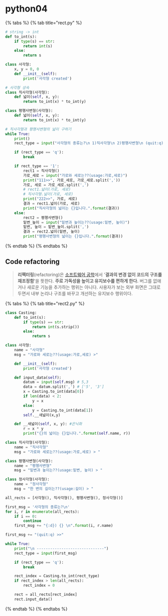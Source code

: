 # python04

{% tabs %}
{% tab title="rect.py" %}
```python
# string -> int
def to_int(s):
    if type(s) == str:
        return int(s)
    else:
        return s

class 사각형:
    x, y = 0, 0
    def __init__(self):
        print('사각형 created')

# 사각형 상속
class 직사각형(사각형):
    def 넓이(self, x, y):
        return to_int(x) * to_int(y)

class 평행사변형(사각형):
    def 넓이(self, x, y):
        return to_int(x) * to_int(y)

# 직사각형과 평행사변형의 넓이 구하기
while True:
    print()
    rect_type = input("사각형의 종류는?\n 1)직사각형\n 2)평행사변형\n (quit:q)>> ")

    if (rect_type == 'q'):
        break 

    if rect_type == '1':
        rect1 = 직사각형()
        가로_세로 = input("가로와 세로는??(usage:가로,세로)")
        print("111>>", 가로_세로, 가로_세로.split(','))
        가로, 세로 = 가로_세로.split(',')
        # rect1.넓이(가로, 세로)
        # 직사각형.넓이(가로, 세로)
        print("222>>", 가로, 세로)
        결과 = rect1.넓이(가로, 세로)
        print("직사각형의 넓이는 {}입니다.".format(결과))
    else:
        rect2 = 평행사변형()
        밑변_높이 = input("밑변과 높이는??(usage:밑변, 높이)")
        밑변, 높이 = 밑변_높이.split(',')
        결과 = rect2.넓이(밑변, 높이)
        print("평행사변형의 넓이는 {}입니다.".format(결과))
```
{% endtab %}
{% endtabs %}

## Code refactoring

> **리팩터링**\(refactoring\)은 [소프트웨어 공학](https://ko.wikipedia.org/wiki/%EC%86%8C%ED%94%84%ED%8A%B8%EC%9B%A8%EC%96%B4_%EA%B3%B5%ED%95%99)에서 '**결과의 변경 없이 코드의 구조를 재조정함**'을 뜻한다. **주로 가독성을 높이고 유지보수를 편하게 한다.** 버그를 없애거나 새로운 기능을 추가하는 행위는 아니다. 사용자가 보는 외부 화면은 그대로 두면서 내부 논리나 구조를 바꾸고 개선하는 유지보수 행위이다.

{% tabs %}
{% tab title="rect2.py" %}
```python
class Casting:
    def to_int(s):
        if type(s) == str:
            return int(s.strip())
        else:
            return s

class 사각형:
    name = "사각형"
    msg = "가로와 세로는??(usage:가로,세로) >"

    def __init__(self):
        print('사각형 created')

    def input_data(self):
        datum = input(self.msg) # 5,3
        data = datum.split(',') # ['5', '3']
        x = Casting.to_int(data[0])
        if len(data) < 2:
            y = x
        else:
            y = Casting.to_int(data[1])
        self.__새넓이(x,y)

    def __새넓이(self, x, y): #은닉화
        r = x * y 
        print("{}의 넓이는 {}입니다.".format(self.name, r))

class 직사각형(사각형):
    name = "직사각형"
    msg = "가로와 세로는??(usage:가로,세로) > "

class 평행사변형(사각형):
    name = "평행사변형"
    msg = "밑변과 높이는??(usage:밑변, 높이) > "

class 정사각형(사각형):
    name = "정사각형"
    msg = "한 변의 길이는??(usage:길이) > "

all_rects = [사각형(), 직사각형(), 평행사변형(), 정사각형()]

first_msg = '사각형의 종류는?\n'
for i, r in enumerate(all_rects):
    if i == 0:
        continue
    first_msg += "{:d}) {} \n".format(i, r.name)

first_msg += "(quit:q) >>"

while True:
    print("\n ------------------------------")
    rect_type = input(first_msg)

    if (rect_type == 'q'):
        break 

    rect_index = Casting.to_int(rect_type)
    if rect_index > len(all_rects):
        rect_index = 0

    rect = all_rects[rect_index]
    rect.input_data()
```
{% endtab %}
{% endtabs %}